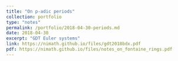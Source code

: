 ```yaml
---
title: "On p-adic periods"
collection: portfolio
type: "notes"
permalink: /portfolio/2018-04-30-periods.md
date: 2018-04-30
excerpt: "GDT Euler systems"
link: https://nimath.github.io/files/gdt2018bdx.pdf
pdf: https://nimath.github.io/files/notes_on_fontaine_rings.pdf
---
```

